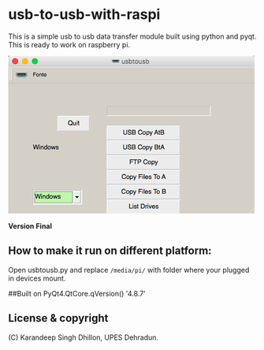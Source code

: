 # usb-to-usb-with-raspi

This is a simple usb to usb data transfer module built using python and pyqt.
This is ready to work on raspberry pi.

![Menu](https://github.com/karandeepdps/usb-to-usb-with-raspi-/blob/master/GUI%20Images/Menu3.png)



**Version Final**


## How to make it run on different platform:
Open usbtousb.py and replace  ` /media/pi/ ` with folder where your plugged in devices mount.

##Built on
PyQt4.QtCore.qVersion()
'4.8.7'

## License & copyright
(C) Karandeep Singh Dhillon, UPES Dehradun.